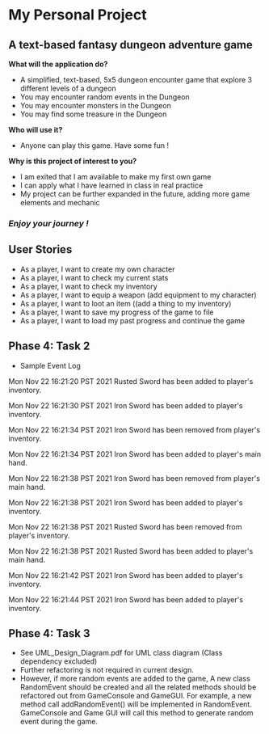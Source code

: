 # My Personal Project

## A text-based fantasy dungeon adventure game

**What will the application do?**

- A simplified, text-based, 5x5 dungeon encounter game that explore 3 different levels of a dungeon
- You may encounter random events in the Dungeon
- You may encounter monsters in the Dungeon
- You may find some treasure in the Dungeon
  
**Who will use it?**

- Anyone can play this game. Have some fun !

**Why is this project of interest to you?**

- I am exited that I am available to make my first own game
- I can apply what I have learned in class in real practice
- My project can be further expanded in the future, adding more game elements and mechanic

### ***Enjoy your journey !*** 

## User Stories 

- As a player, I want to create my own character
- As a player, I want to check my current stats
- As a player, I want to check my inventory
- As a player, I want to equip a weapon (add equipment to my character)
- As a player, I want to loot an item ((add a thing to my inventory)
- As a player, I want to save my progress of the game to file
- As a player, I want to load my past progress and continue the game

## Phase 4: Task 2
- Sample Event Log

Mon Nov 22 16:21:20 PST 2021 
Rusted Sword has been added to player's inventory.


Mon Nov 22 16:21:30 PST 2021
Iron Sword has been added to player's inventory.


Mon Nov 22 16:21:34 PST 2021
Iron Sword has been removed from player's inventory.


Mon Nov 22 16:21:34 PST 2021
Iron Sword has been added to player's main hand.


Mon Nov 22 16:21:38 PST 2021
Iron Sword has been removed from player's main hand.


Mon Nov 22 16:21:38 PST 2021
Iron Sword has been added to player's inventory.


Mon Nov 22 16:21:38 PST 2021
Rusted Sword has been removed from player's inventory.


Mon Nov 22 16:21:38 PST 2021
Rusted Sword has been added to player's main hand.


Mon Nov 22 16:21:42 PST 2021
Iron Sword has been added to player's inventory.


Mon Nov 22 16:21:44 PST 2021
Iron Sword has been added to player's inventory.

## Phase 4: Task 3

- See UML_Design_Diagram.pdf for UML class diagram (Class dependency excluded)
- Further refactoring is not required in current design. 
- However, if more random events are added to the game,
A new class RandomEvent should be created and all the related methods should be refactored out from GameConsole and GameGUI. For example, a new method call addRandomEvent() will be implemented in RandomEvent. GameConsole and Game GUI will call this method to generate random event during the game.